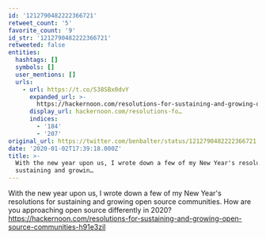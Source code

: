 ```yaml
---
id: '1212790482222366721'
retweet_count: '5'
favorite_count: '9'
id_str: '1212790482222366721'
retweeted: false
entities:
  hashtags: []
  symbols: []
  user_mentions: []
  urls:
    - url: https://t.co/S38SBx0dvY
      expanded_url: >-
        https://hackernoon.com/resolutions-for-sustaining-and-growing-open-source-communities-h91e3zil
      display_url: hackernoon.com/resolutions-fo…
      indices:
        - '184'
        - '207'
original_url: https://twitter.com/benbalter/status/1212790482222366721
date: '2020-01-02T17:39:18.000Z'
title: >-
  With the new year upon us, I wrote down a few of my New Year's resolutions for
  sustaining and growin…
---
```


With the new year upon us, I wrote down a few of my New Year's resolutions for sustaining and growing open source communities. How are you approaching open source differently in 2020? https://hackernoon.com/resolutions-for-sustaining-and-growing-open-source-communities-h91e3zil